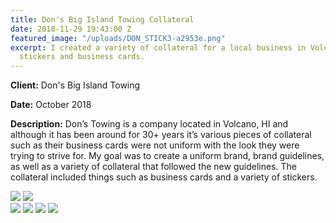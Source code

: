 ```yaml
---
title: Don's Big Island Towing Collateral
date: 2018-11-29 19:43:00 Z
featured_image: "/uploads/DON_STICK3-a2953e.png"
excerpt: I created a variety of collateral for a local business in Volcano, HI including
  stickers and business cards.
---
```


**Client:** Don's Big Island Towing

**Date:** October 2018

**Description:** Don’s Towing is a company located in Volcano, HI and although it has been around for 30+ years it’s various pieces of collateral such as their business cards were not uniform with the look they were trying to strive for. My goal was to create a uniform brand, brand guidelines, as well as a variety of collateral that followed the new guidelines. The collateral included things such as business cards and a variety of stickers. 

<div class="gallery" data-columns="1">
	<img src="/uploads/DON_BC1.png">
	<img src="/uploads/DON_BC2.png">
</div>

<div class="gallery" data-columns="1">
	<img src="/uploads/DON_STICK1.png">
	<img src="/uploads/DON_STICK2.png">
	<img src="/uploads/DON_STICK4.png">
	<img src="/uploads/DON_STICK3.png">
</div>